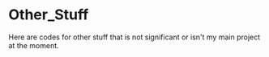 # Other_Stuff
Here are codes for other stuff that is not significant or isn't my main project at the moment.
